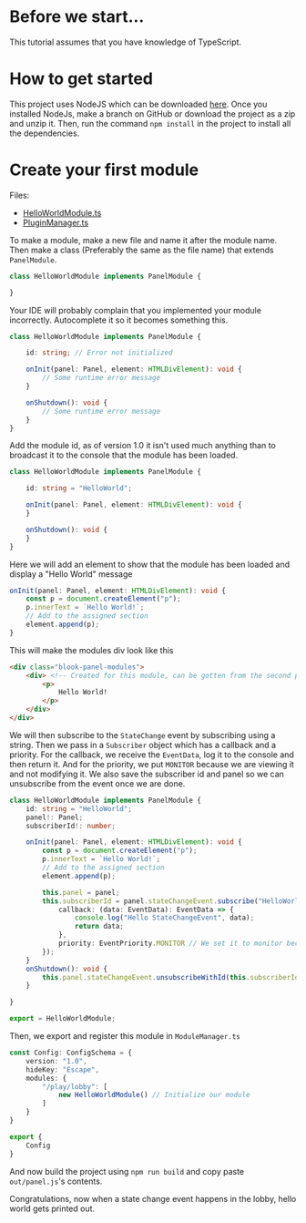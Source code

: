 # Before we start...
This tutorial assumes that you have knowledge of TypeScript. 

# How to get started
This project uses NodeJS which can be downloaded [here](https://nodejs.org/).
Once you installed NodeJs, make a branch on GitHub or download the project as a zip and unzip it.
Then, run the command `npm install` in the project to install all the dependencies.

# Create your first module
Files:
- [HelloWorldModule.ts](../src/modules/HelloWorldModule.ts)
- [PluginManager.ts](../src/modules/ModuleManager.ts)


To make a module, make a new file and name it after the module name. Then make a class (Preferably the same as the file name) that extends `PanelModule`.

```ts
class HelloWorldModule implements PanelModule {

}
```
Your IDE will probably complain that you implemented your module incorrectly. Autocomplete it so it becomes something this.
```ts
class HelloWorldModule implements PanelModule {

    id: string; // Error not initialized

    onInit(panel: Panel, element: HTMLDivElement): void {
        // Some runtime error message
    }

    onShutdown(): void {
        // Some runtime error message
    }
}
```
Add the module id, as of version 1.0 it isn't used much anything than to broadcast it to the console that the module has been loaded.
```ts
class HelloWorldModule implements PanelModule {

    id: string = "HelloWorld"; 

    onInit(panel: Panel, element: HTMLDivElement): void {
    }

    onShutdown(): void {
    }
}
```
Here we will add an element to show that the module has been loaded and display a "Hello World" message
```ts
onInit(panel: Panel, element: HTMLDivElement): void {
    const p = document.createElement("p");
    p.innerText = `Hello World!`;
    // Add to the assigned section
    element.append(p);
}
```
This will make the modules div look like this
```html
<div class="blook-panel-modules">
    <div> <!-- Created for this module, can be gotten from the second parameter in the onInit function -->
        <p>
            Hello World!
        </p>
    </div>
</div>

```
We will then subscribe to the `StateChange` event by subscribing using a string. Then we pass in a `Subscriber` object which has a callback and a priority. 
For the callback, we receive the `EventData`, log it to the console and then return it. And for the priority, we put `MONITOR` because we are viewing it and not modifying it.
We also save the subscriber id and panel so we can unsubscribe from the event once we are done.
```ts
class HelloWorldModule implements PanelModule {
    id: string = "HelloWorld"; 
    panel!: Panel;
    subscriberId!: number;

    onInit(panel: Panel, element: HTMLDivElement): void {
        const p = document.createElement("p");
        p.innerText = `Hello World!`;
        // Add to the assigned section
        element.append(p);

        this.panel = panel;
        this.subscriberId = panel.stateChangeEvent.subscribe("HelloWorld", {
            callback: (data: EventData): EventData => {
                console.log("Hello StateChangeEvent", data);
                return data;
            },
            priority: EventPriority.MONITOR // We set it to monitor because we are not changing the event data
        });
    }
    onShutdown(): void {
        this.panel.stateChangeEvent.unsubscribeWithId(this.subscriberId);
    }

}

export = HelloWorldModule;
```
Then, we export and register this module in `ModuleManager.ts` 
```ts
const Config: ConfigSchema = {
    version: "1.0",
    hideKey: "Escape",
    modules: {
        "/play/lobby": [
            new HelloWorldModule() // Initialize our module
        ]
    }
}

export {
    Config
}
```
And now build the project using `npm run build` and copy paste `out/panel.js`'s contents.

Congratulations, now when a state change event happens in the lobby, hello world gets printed out.